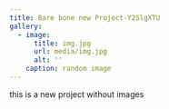 ```yaml
---
title: Bare bone new Project-Y2SlgXTU
gallery:
  - image:
      title: img.jpg
      url: media/img.jpg
      alt: ''
    caption: random image
---
```

this is a new project without images
